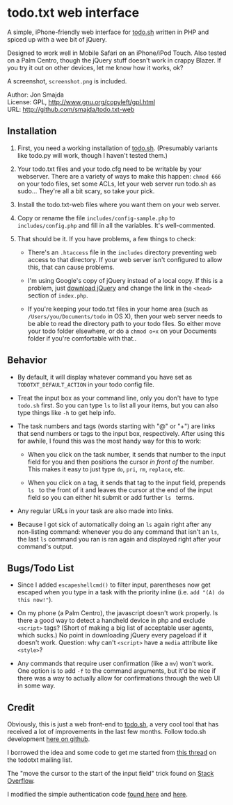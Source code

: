 todo.txt web interface
======================

A simple, iPhone-friendly web interface for [todo.sh](http://todotxt.com) written in PHP and spiced up with a wee bit of jQuery. 

Designed to work well in Mobile Safari on an iPhone/iPod Touch. Also tested on a Palm Centro, though the jQuery stuff doesn't work in crappy Blazer. If you try it out on other devices, let me know how it works, ok?

A screenshot, `screenshot.png` is included.

Author: Jon Smajda     
License: GPL,  http://www.gnu.org/copyleft/gpl.html     
URL: http://github.com/smajda/todo.txt-web



Installation
-----------

1. First, you need a working installation of [todo.sh](http://todotxt.com). (Presumably variants like todo.py will work, though I haven't tested them.) 

2. Your todo.txt files and your todo.cfg need to be writable by your webserver. There are a variety of ways to make this happen: `chmod 666` on your todo files, set some ACLs, let your web server run todo.sh as sudo... They're all a bit scary, so take your pick.

3. Install the todo.txt-web files where you want them on your web server.

4. Copy or rename the file `includes/config-sample.php` to `includes/config.php` and fill in all the variables. It's well-commented.

5. That should be it. If you have problems, a few things to check:

    * There's an `.htaccess` file in the `includes` directory preventing web access to that directory. If your web server isn't configured to allow this, that can cause problems. 

    * I'm using Google's copy of jQuery instead of a local copy. If this is a problem, just [download jQuery](http://jquery.com/) and change the link in the `<head>` section of `index.php`.

    * If you're keeping your todo.txt files in your home area (such as `/Users/you/Documents/todo` in OS X), then your web server needs to be able to read the directory path to your todo files. So either move your todo folder elsewhere, or do a `chmod o+x` on your Documents folder if you're comfortable with that..



Behavior
--------

- By default, it will display whatever command you have set as `TODOTXT_DEFAULT_ACTION` in your todo config file. 

- Treat the input box as your command line, only you don't have to type `todo.sh` first. So you can type `ls` to list all your items, but you can also type things like `-h` to get help info.

- The task numbers and tags (words starting with "@" or "+") are links that send numbers or tags to the input box, respectively. After using this for awhile, I found this was the most handy way for this to work:

    * When you click on the task number, it sends that number to the input field for you and then positions the cursor _in front of_ the number. This makes it easy to just type `do`, `pri`, `rm`, `replace`, etc. 

    * When you click on a tag, it sends that tag to the input field, prepends `ls ` to the front of it and leaves the cursor at the end of the input field so you can either hit submit or add further `ls ` terms.

- Any regular URLs in your task are also made into links.

- Because I got sick of automatically doing an `ls` again right after any non-listing command: whenever you do any command that isn't an `ls`, the last `ls` command you ran is ran again and displayed right after your command's output. 


Bugs/Todo List
-------------

- Since I added `escapeshellcmd()` to filter input, parentheses now get escaped when you type in a task with the priority inline (i.e. `add "(A) do this now!"`).

- On my phone (a Palm Centro), the javascript doesn't work properly. Is there a good way to detect a handheld device in php and exclude `<script>` tags? (Short of making a big list of acceptable user agents, which sucks.) No point in downloading jQuery every pageload if it doesn't work. Question: why can't `<script>` have a `media` attribute like `<style>`? 

- Any commands that require user confirmation (like a `mv`) won't work. One option is to add `-f` to the command arguments, but it'd be nice if there was a way to actually allow for confirmations through the web UI in some way.


Credit
------

Obviously, this is just a web front-end to [todo.sh](http://todotxt.com), a very cool tool that has received a lot of improvements in the last few months. Follow todo.sh development [here on github](http://github.com/ginatrapani/todo.txt-cli).

I borrowed the idea and some code to get me started from [this thread](http://tech.groups.yahoo.com/group/todotxt/message/1320) on the todotxt mailing list. 

The "move the cursor to the start of the input field" trick found on [Stack Overflow](http://stackoverflow.com/questions/499126/jquery-set-cursor-position-in-text-area).

I modified the simple authentication code [found here](http://www.legend.ws/blog/tips-tricks/php-authentication-login-script/) and [here](http://www.phpnerds.com/article/using-cookies-in-php/2).
